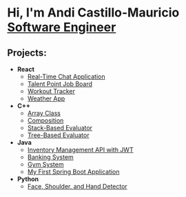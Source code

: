 <h1>Hi, I'm Andi Castillo-Mauricio <br/><a href="https://www.linkedin.com/in/andi-castillo">Software Engineer</a></h1>

<h2>Projects:</h2>

- <b>React</b>
  - [Real-Time Chat Application](https://github.com/Andi-Cast/chat-app)
  - [Talent Point Job Board](https://github.com/Andi-Cast/TalentPointJobBoard)
  - [Workout Tracker](https://github.com/Andi-Cast/WorkoutTracker)
  - [Weather App](https://github.com/Andi-Cast/WeatherApp)
- <b>C++</b>
  - [Array Class](https://github.com/Andi-Cast/Array_Class)
  - [Composition](https://github.com/Andi-Cast/Composition)
  - [Stack-Based Evaluator](https://github.com/Andi-Cast/Stack_Based_Evaluator/tree/main)
  - [Tree-Based Evaluator](https://github.com/Andi-Cast/Binary_Tree_Evaluator)
- <b>Java</b>
  - [Inventory Management API with JWT](https://github.com/Andi-Cast/inventory-app-api) 
  - [Banking System](https://github.com/Andi-Cast/BankingSystem)
  - [Gym System](https://github.com/Andi-Cast/GymSystem)
  - [My First Spring Boot Application](https://github.com/Andi-Cast/FirstSpringBootApplication/tree/main)
- <b>Python</b>
  - [Face, Shoulder, and Hand Detector](https://github.com/Andi-Cast/Hand_Face_Shoulder_Detector)


